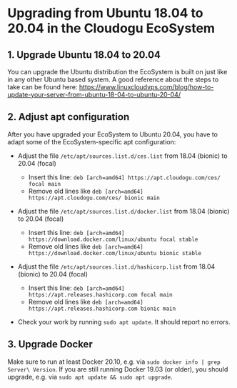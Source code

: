 # Upgrading from Ubuntu 18.04 to 20.04 in the Cloudogu EcoSystem

## 1. Upgrade Ubuntu 18.04 to 20.04

You can upgrade the Ubuntu distribution the EcoSystem is built on just like in any other Ubuntu based system. A good reference about the steps to take can be found here: https://www.linuxcloudvps.com/blog/how-to-update-your-server-from-ubuntu-18-04-to-ubuntu-20-04/

## 2. Adjust apt configuration

After you have upgraded your EcoSystem to Ubuntu 20.04, you have to adapt some of the EcoSystem-specific apt configuration:

- Adjust the file `/etc/apt/sources.list.d/ces.list` from 18.04 (bionic) to 20.04 (focal)
   - Insert this line: `deb [arch=amd64] https://apt.cloudogu.com/ces/ focal main`
   - Remove old lines like `deb [arch=amd64] https://apt.cloudogu.com/ces/ bionic main`

- Adjust the file `/etc/apt/sources.list.d/docker.list` from 18.04 (bionic) to 20.04 (focal)
   - Insert this line: `deb [arch=amd64] https://download.docker.com/linux/ubuntu focal stable`
   - Remove old lines like `deb [arch=amd64] https://download.docker.com/linux/ubuntu bionic stable`

- Adjust the file `/etc/apt/sources.list.d/hashicorp.list` from 18.04 (bionic) to 20.04 (focal)
   - Insert this line: `deb [arch=amd64] https://apt.releases.hashicorp.com focal main`
   - Remove old lines like `deb [arch=amd64] https://apt.releases.hashicorp.com bionic main`

- Check your work by running `sudo apt update`. It should report no errors.

## 3. Upgrade Docker

Make sure to run at least Docker 20.10, e.g. via `sudo docker info | grep Server\ Version`.
If you are still running Docker 19.03 (or older), you should upgrade, e.g. via `sudo apt update && sudo apt upgrade`.
